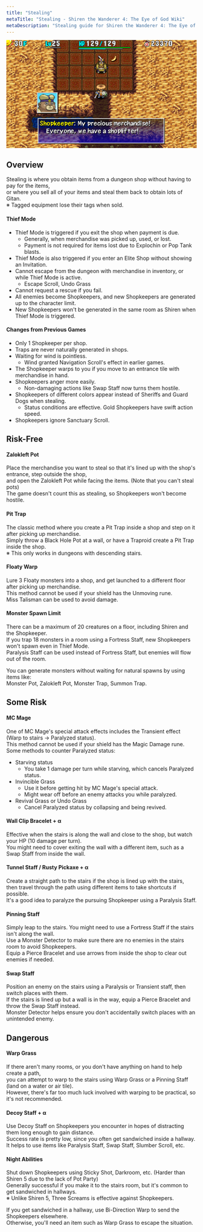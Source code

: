 ```yaml
---
title: "Stealing"
metaTitle: "Stealing - Shiren the Wanderer 4: The Eye of God Wiki"
metaDescription: "Stealing guide for Shiren the Wanderer 4: The Eye of God and the Devil's Navel."
---
```


<div class="pageTopImage smallScreenshot">
  <img src="../images/other/stealing.png" alt="Stealing"/>
</div>

## Overview

Stealing is where you obtain items from a dungeon shop without having to pay for the items,<br/>
or where you sell all of your items and steal them back to obtain lots of Gitan.<br/><span class="redText">※ Tagged equipment lose their tags when sold.</span>

#### Thief Mode

- Thief Mode is triggered if you exit the shop when payment is due.
    - Generally, when merchandise was picked up, used, or lost.
    - Payment is not required for items lost due to Explochin or Pop Tank blasts.
- Thief Mode is also triggered if you enter an Elite Shop without showing an Invitation.
- Cannot escape from the dungeon with merchandise in inventory, or while Thief Mode is active.
    - Escape Scroll, Undo Grass
- Cannot request a rescue if you fail.
- All enemies become Shopkeepers, and new Shopkeepers are generated up to the character limit.
- New Shopkeepers won't be generated in the same room as Shiren when Thief Mode is triggered.

#### Changes from Previous Games

- Only 1 Shopkeeper per shop.
- Traps are never naturally generated in shops.
- Waiting for wind is pointless.
    - Wind granted Navigation Scroll's effect in earlier games.
- The Shopkeeper warps to you if you move to an entrance tile with merchandise in hand.
- Shopkeepers anger more easily.
    - Non-damaging actions like Swap Staff now turns them hostile.
- Shopkeepers of different colors appear instead of Sheriffs and Guard Dogs when stealing.
    - Status conditions are effective. Gold Shopkeepers have swift action speed.
- Shopkeepers ignore Sanctuary Scroll.

## Risk-Free

#### Zalokleft Pot

Place the merchandise you want to steal so that it's lined up with the shop's entrance, step outside the shop,<br/>and open the Zalokleft Pot while facing the items. (Note that you can't steal pots)<br/>The game doesn't count this as stealing, so Shopkeepers won't become hostile.

#### Pit Trap

The classic method where you create a Pit Trap inside a shop and step on it after picking up merchandise.<br/>Simply throw a Black Hole Pot at a wall, or have a Traproid create a Pit Trap inside the shop.<br/><span class="redText">※ This only works in dungeons with descending stairs.</span>

#### Floaty Warp

Lure 3 Floaty monsters into a shop, and get launched to a different floor after picking up merchandise.<br/>This method cannot be used if your shield has the <span class="greenText">Unmoving</span> rune.<br/>Miss Talisman can be used to avoid damage.

#### Monster Spawn Limit

There can be a maximum of 20 creatures on a floor, including Shiren and the Shopkeeper.<br/>
If you trap 18 monsters in a room using a Fortress Staff, new Shopkeepers won't spawn even in Thief Mode.<br/>Paralysis Staff can be used instead of Fortress Staff, but enemies will flow out of the room.

You can generate monsters without waiting for natural spawns by using items like:<br/>
Monster Pot, Zalokleft Pot, Monster Trap, Summon Trap.

## Some Risk

#### MC Mage

One of MC Mage's special attack effects includes the Transient effect (Warp to stairs → Paralyzed status).<br/>This method cannot be used if your shield has the <span class="greenText">Magic Damage</span> rune.<br/>Some methods to counter Paralyzed status:

- Starving status
    - You take 1 damage per turn while starving, which cancels Paralyzed status.
- Invincible Grass
    - Use it before getting hit by MC Mage's special attack.
    - Might wear off before an enemy attacks you while paralyzed.
- Revival Grass or Undo Grass
    - Cancel Paralyzed status by collapsing and being revived.

#### Wall Clip Bracelet + α

Effective when the stairs is along the wall and close to the shop, but watch your HP (10 damage per turn).<br/>You might need to cover exiting the wall with a different item, such as a Swap Staff from inside the wall.

#### Tunnel Staff / Rusty Pickaxe + α

Create a straight path to the stairs if the shop is lined up with the stairs,<br/>
then travel through the path using different items to take shortcuts if possible.<br/>
It's a good idea to paralyze the pursuing Shopkeeper using a Paralysis Staff.

#### Pinning Staff

Simply leap to the stairs. You might need to use a Fortress Staff if the stairs isn't along the wall.<br/>Use a Monster Detector to make sure there are no enemies in the stairs room to avoid Shopkeepers.<br/>Equip a Pierce Bracelet and use arrows from inside the shop to clear out enemies if needed.

#### Swap Staff

Position an enemy on the stairs using a Paralysis or Transient staff, then switch places with them.<br/>If the stairs is lined up but a wall is in the way, equip a Pierce Bracelet and throw the Swap Staff instead.<br/>Monster Detector helps ensure you don't accidentally switch places with an unintended enemy.

## Dangerous

#### Warp Grass

If there aren't many rooms, or you don't have anything on hand to help create a path,<br/>you can attempt to warp to the stairs using Warp Grass or a Pinning Staff (land on a water or air tile).<br/>However, there's far too much luck involved with warping to be practical, so it's not recommended.

#### Decoy Staff + α

Use Decoy Staff on Shopkeepers you encounter in hopes of distracting them long enough to gain distance.<br/>Success rate is pretty low, since you often get sandwiched inside a hallway.<br/>It helps to use items like Paralysis Staff, Swap Staff, Slumber Scroll, etc.

#### Night Abilities

Shut down Shopkeepers using Sticky Shot, Darkroom, etc. (Harder than Shiren 5 due to the lack of Pot Party)<br/>Generally successful if you make it to the stairs room, but it's common to get sandwiched in hallways.<br/><span class="blueText">※ Unlike Shiren 5, Three Screams is effective against Shopkeepers.</span>

If you get sandwiched in a hallway, use Bi-Direction Warp to send the Shopkeepers elsewhere.<br/>Otherwise, you'll need an item such as Warp Grass to escape the situation.

